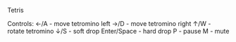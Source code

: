 Tetris



Controls:
←/A - move tetromino left
→/D - move tetromino right
↑/W - rotate tetromino
↓/S - soft drop
Enter/Space - hard drop
P - pause
M - mute
